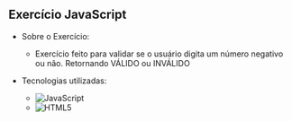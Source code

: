 


## Exercício JavaScript

- Sobre o Exercício:
  - Exercício feito para validar se o usuário digita um número negativo ou não. Retornando VÁLIDO ou INVÁLIDO

- Tecnologias utilizadas: <br>
  <ul>
    <li><img alt="JavaScript" src="https://img.shields.io/badge/JavaScript-F7DF1E?style=for-the-badge&logo=javascript&logoColor=black"/></li>
    <li><img alt="HTML5" src="https://img.shields.io/badge/HTML5-E34F26?style=for-the-badge&logo=html5&logoColor=white"/></li>
  </ul>
  
  


